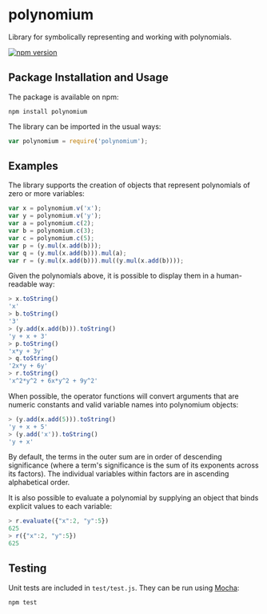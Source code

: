 # polynomium
Library for symbolically representing and working with polynomials.

[![npm version](https://badge.fury.io/js/polynomium.svg)](https://badge.fury.io/js/polynomium)

## Package Installation and Usage

The package is available on npm:

```shell
npm install polynomium
```

The library can be imported in the usual ways:

```javascript
var polynomium = require('polynomium');
```

## Examples

The library supports the creation of objects that represent polynomials of zero or more variables:

```javascript
var x = polynomium.v('x');
var y = polynomium.v('y');
var a = polynomium.c(2);
var b = polynomium.c(3);
var c = polynomium.c(5);
var p = (y.mul(x.add(b)));
var q = (y.mul(x.add(b))).mul(a);
var r = (y.mul(x.add(b))).mul((y.mul(x.add(b))));
```

Given the polynomials above, it is possible to display them in a human-readable way:

```javascript
> x.toString()
'x'
> b.toString()
'3'
> (y.add(x.add(b))).toString()
'y + x + 3'
> p.toString()
'x*y + 3y'
> q.toString()
'2x*y + 6y'
> r.toString()
'x^2*y^2 + 6x*y^2 + 9y^2'
```

When possible, the operator functions will convert arguments that are numeric constants and valid variable names into polynomium objects:

```javascript
> (y.add(x.add(5))).toString()
'y + x + 5'
> (y.add('x')).toString()
'y + x'
```

By default, the terms in the outer sum are in order of descending significance (where a term's significance is the sum of its exponents across its factors). The individual variables within factors are in ascending alphabetical order.

It is also possible to evaluate a polynomial by supplying an object that binds explicit values to each variable:

```javascript
> r.evaluate({"x":2, "y":5})
625
> r({"x":2, "y":5})
625
```

## Testing

Unit tests are included in `test/test.js`. They can be run using [Mocha](https://mochajs.org/):

```javascript
npm test
```
